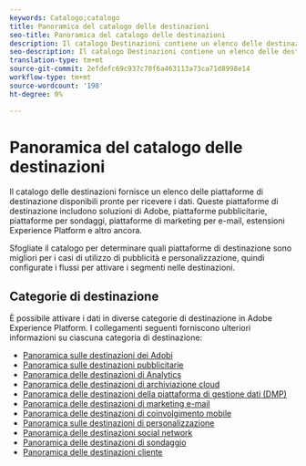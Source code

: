 ```yaml
---
keywords: Catalogo;catalogo
title: Panoramica del catalogo delle destinazioni
seo-title: Panoramica del catalogo delle destinazioni
description: Il catalogo Destinazioni contiene un elenco delle destinazioni disponibili pronte per ricevere i dati. Tali destinazioni includono soluzioni  Adobe, piattaforme pubblicitarie, piattaforme di sondaggi, piattaforme di marketing e-mail e altro ancora.
seo-description: Il catalogo Destinazioni contiene un elenco delle destinazioni disponibili pronte per ricevere i dati. Tali destinazioni includono soluzioni  Adobe, piattaforme pubblicitarie, piattaforme di sondaggi, piattaforme di marketing e-mail e altro ancora.
translation-type: tm+mt
source-git-commit: 2efdefc69c937c70f6a463113a73ca71d8998e14
workflow-type: tm+mt
source-wordcount: '198'
ht-degree: 0%

---
```



# Panoramica del catalogo delle destinazioni

Il catalogo delle destinazioni fornisce un elenco delle piattaforme di destinazione disponibili pronte per ricevere i dati. Queste piattaforme di destinazione includono  soluzioni di Adobe, piattaforme pubblicitarie, piattaforme per sondaggi, piattaforme di marketing per e-mail, estensioni  Experience Platform e altro ancora.

Sfogliate il catalogo per determinare quali piattaforme di destinazione sono migliori per i casi di utilizzo di pubblicità e personalizzazione, quindi configurate i flussi per attivare i segmenti nelle destinazioni.

## Categorie di destinazione

È possibile attivare i dati in diverse categorie di destinazione in Adobe Experience Platform. I collegamenti seguenti forniscono ulteriori informazioni su ciascuna categoria di destinazione:

- [Panoramica sulle destinazioni dei Adobi ](./adobe/overview.md)
- [Panoramica sulle destinazioni pubblicitarie](./advertising/overview.md)
- [Panoramica delle destinazioni di Analytics](./analytics/overview.md)
- [Panoramica delle destinazioni di archiviazione cloud](./cloud-storage/overview.md)
- [Panoramica delle destinazioni della piattaforma di gestione dati (DMP)](./data-management/overview.md)
- [Panoramica delle destinazioni di marketing e-mail](./email-marketing/overview.md)
- [Panoramica delle destinazioni di coinvolgimento mobile](./mobile-engagement/overview.md)
- [Panoramica sulle destinazioni di personalizzazione](./personalization/overview.md)
- [Panoramica delle destinazioni social network](./social/overview.md)
- [Panoramica delle destinazioni di sondaggio](./survey/overview.md)
- [Panoramica delle destinazioni cliente](./voice/overview.md)